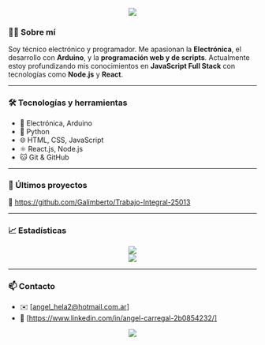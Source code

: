 <!-- Encabezado gráfico -->
<p align="center">
  <img src="https://capsule-render.vercel.app/api?type=waving&color=0:36d1dc,100:5b86e5&height=180&section=header&text=¡Hola!%20Soy%20Angel%20Carregal&fontSize=30&fontColor=ffffff" />
</p>

<!-- Presentación breve -->
### 👨‍💻 Sobre mí

Soy técnico electrónico y programador. Me apasionan la **Electrónica**, el desarrollo con **Arduino**, y la **programación web y de scripts**. Actualmente estoy profundizando mis conocimientos en **JavaScript Full Stack** con tecnologías como **Node.js** y **React**.

---

### 🛠 Tecnologías y herramientas

- 🔌 Electrónica, Arduino
- 🐍 Python
- 🌐 HTML, CSS, JavaScript
- ⚛️ React.js, Node.js
- 🐱 Git & GitHub

---

### 🚀 Últimos proyectos

🔧 https://github.com/Galimberto/Trabajo-Integral-25013

---

### 📈 Estadísticas

<p align="center">
  <img src="https://github-readme-stats.vercel.app/api?username=tu_usuario&show_icons=true&theme=radical" />
  <br/>
  <img src="https://github-readme-streak-stats.herokuapp.com/?user=tu_usuario&theme=radical" />
</p>

---

### 📫 Contacto

- ✉️ [angel_hela2@hotmail.com.ar]
- 🔗 [https://www.linkedin.com/in/angel-carregal-2b0854232/]

<p align="center">
  <img src="https://capsule-render.vercel.app/api?type=waving&color=0:36d1dc,100:5b86e5&height=100&section=footer"/>
</p>


<!--
**Galimberto/Galimberto** is a ✨ _special_ ✨ repository because its `README.md` (this file) appears on your GitHub profile.

Here are some ideas to get you started:

- 🔭 I’m currently working on ...
- 🌱 I’m currently learning ...
- 👯 I’m looking to collaborate on ...
- 🤔 I’m looking for help with ...
- 💬 Ask me about ...
- 📫 How to reach me: ...
- 😄 Pronouns: ...
- ⚡ Fun fact: ...
-->
